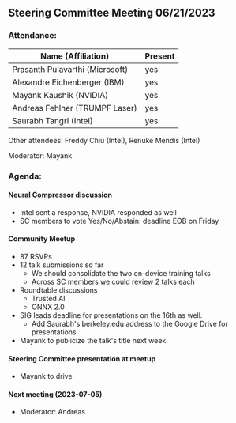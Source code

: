 ## Steering Committee Meeting 06/21/2023

### Attendance:

| Name (Affiliation)              | Present  |
| ------------------------------- | -------- |
| Prasanth Pulavarthi (Microsoft) | yes |
| Alexandre Eichenberger (IBM)    | yes |
| Mayank Kaushik (NVIDIA)         | yes |
| Andreas Fehlner (TRUMPF Laser)  | yes |
| Saurabh Tangri (Intel)          | yes |

Other attendees: Freddy Chiu (Intel), Renuke Mendis (Intel)

Moderator: Mayank

### Agenda:

  #### Neural Compressor discussion
  - Intel sent a response, NVIDIA responded as well
  - SC members to vote Yes/No/Abstain: deadline EOB on Friday
  
  #### Community Meetup
  - 87 RSVPs
  - 12 talk submissions so far
    - We should consolidate the two on-device training talks
    - Across SC members we could review 2 talks each
  - Roundtable discussions
    - Trusted AI
    - ONNX 2.0
  - SIG leads deadline for presentations on the 16th as well.
    - Add Saurabh's berkeley.edu address to the Google Drive for presentations
  - Mayank to publicize the talk's title next week.

  #### Steering Committee presentation at meetup
  - Mayank to drive
  
  #### Next meeting (2023-07-05)
  - Moderator: Andreas
